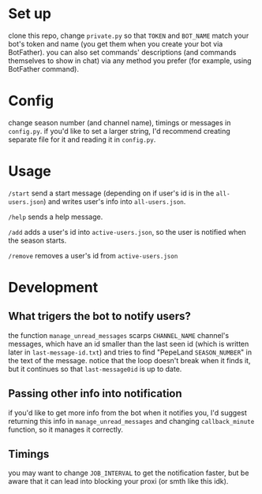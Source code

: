 # Set up
clone this repo, change ```private.py``` so that ```TOKEN``` and ```BOT_NAME``` match your bot's token and name (you get them when you create your bot via BotFather).
you can also set commands' descriptions (and commands themselves to show in chat) via any method you prefer (for example, using BotFather command).

# Config
change season number (and channel name), timings or messages in ```config.py```.
if you'd like to set a larger string, I'd recommend creating separate file for it and reading it in ```config.py```.

# Usage
```/start``` send a start message (depending on if user's id is in the ```all-users.json```) and writes user's info into ```all-users.json```.

```/help``` sends a help message.

```/add``` adds a user's id into ```active-users.json```, so the user is notified when the season starts.

```/remove``` removes a user's id from ```active-users.json```

# Development
## What trigers the bot to notify users?
the function ```manage_unread_messages``` scarps ```CHANNEL_NAME``` channel's messages, which have an id smaller than the last seen id (which is written later in ```last-message-id.txt```) and tries to find "PepeLand ```SEASON_NUMBER```" in the text of the message. notice that the loop doesn't break when it finds it, but it continues so that ```last-message0id``` is up to date.
## Passing other info into notification
if you'd like to get more info from the bot when it notifies you, I'd suggest returning this info in ```manage_unread_messages``` and changing ```callback_minute``` function, so it manages it correctly.
## Timings
you may want to change ```JOB_INTERVAL``` to get the notification faster, but be aware that it can lead into blocking your proxi (or smth like this idk).

